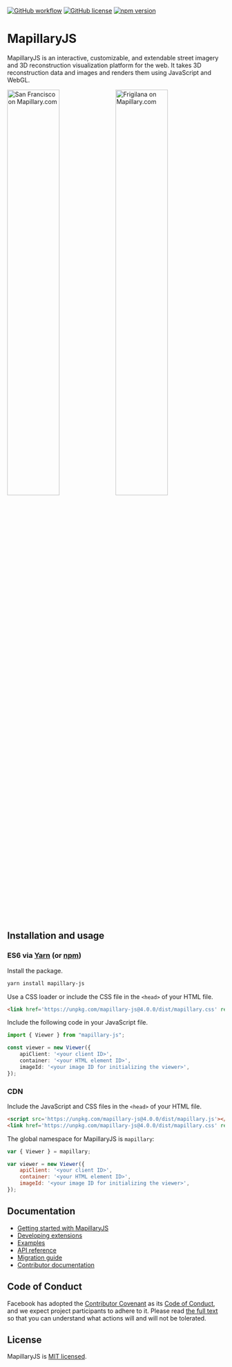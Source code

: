 [![GitHub workflow](https://github.com/mapillary/mapillary-js/workflows/Build/badge.svg)](https://github.com/mapillary/mapillary-js/actions?query=branch%3Amain)
[![GitHub license](https://img.shields.io/badge/license-MIT-blue.svg)](https://github.com/mapillary/mapillary-js/blob/main/LICENSE)
[![npm version](https://img.shields.io/npm/v/mapillary-js.svg?style=flat)](https://www.npmjs.com/package/mapillary-js)

# MapillaryJS

MapillaryJS is an interactive, customizable, and extendable street imagery and 3D reconstruction visualization platform for the web. It takes 3D reconstruction data and images and renders them using JavaScript and WebGL.

[<img width="49%" alt="San Francisco on Mapillary.com" src="https://user-images.githubusercontent.com/2492302/40781267-834ef7d4-64db-11e8-8c4c-3e83f17ff7c8.png">](https://www.mapillary.com/app/?focus=photo&pKey=VKf9Ay98ubkclhS2cCEWDg) [<img width="49%" alt="Frigilana on Mapillary.com" src="https://user-images.githubusercontent.com/2492302/40781605-ccfbb5c4-64dc-11e8-9b89-02beb73449ec.png">](https://www.mapillary.com/app/?focus=photo&pKey=FjsftlSr2Vqigl8P2zpOAw)

## Installation and usage

### ES6 via [Yarn](https://classic.yarnpkg.com) (or [npm](https://docs.npmjs.com/about-npm))

Install the package.

```sh
yarn install mapillary-js
```

Use a CSS loader or include the CSS file in the `<head>` of your HTML file.

```html
<link href='https://unpkg.com/mapillary-js@4.0.0/dist/mapillary.css' rel='stylesheet' />
```

Include the following code in your JavaScript file.

```ts
import { Viewer } from "mapillary-js";

const viewer = new Viewer({
    apiClient: '<your client ID>',
    container: '<your HTML element ID>',
    imageId: '<your image ID for initializing the viewer>',
});

```

### CDN

Include the JavaScript and CSS files in the `<head>` of your HTML file.

```html
<script src='https://unpkg.com/mapillary-js@4.0.0/dist/mapillary.js'></script>
<link href='https://unpkg.com/mapillary-js@4.0.0/dist/mapillary.css' rel='stylesheet' />
```

The global namespace for MapillaryJS is `mapillary`:

```js
var { Viewer } = mapillary;

var viewer = new Viewer({
    apiClient: '<your client ID>',
    container: '<your HTML element ID>',
    imageId: '<your image ID for initializing the viewer>',
});

```

## Documentation

- [Getting started with MapillaryJS]()
- [Developing extensions]()
- [Examples]()
- [API reference](https://mapillary.github.io/mapillary-js)
- [Migration guide](./MIGRATING.md)
- [Contributor documentation](./.github/CONTRIBUTING.md)

## Code of Conduct

Facebook has adopted the [Contributor Covenant](https://www.contributor-covenant.org/) as its [Code of Conduct](https://code.facebook.com/codeofconduc), and we expect project participants to adhere to it. Please read [the full text](./.github/CODE_OF_CONDUCT.md) so that you can understand what actions will and will not be tolerated.

## License

MapillaryJS is [MIT licensed](./LICENSE).
